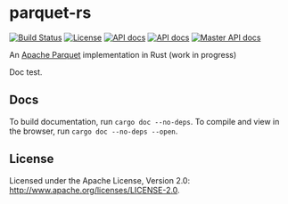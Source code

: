 # parquet-rs

[![Build Status](https://travis-ci.org/sadikovi/parquet-rs-docs.svg?branch=master)](https://travis-ci.org/sadikovi/parquet-rs-docs)
[![License](https://img.shields.io/badge/License-Apache%202.0-blue.svg)](https://opensource.org/licenses/Apache-2.0)
[![API docs](https://img.shields.io/badge/docs-v0.1.0-blue.svg)](https://sadikovi.github.io/parquet-rs-docs/v0.1.0/parquet/)
[![API docs](https://img.shields.io/badge/docs-v0.2.0-blue.svg)](https://sadikovi.github.io/parquet-rs-docs/v0.2.0/parquet/)
[![Master API docs](https://img.shields.io/badge/docs-master-green.svg)](https://sadikovi.github.io/parquet-rs-docs/master/parquet/)

An [Apache Parquet](https://parquet.apache.org/) implementation in Rust (work in progress)

Doc test.

## Docs
To build documentation, run `cargo doc --no-deps`.
To compile and view in the browser, run `cargo doc --no-deps --open`.

## License
Licensed under the Apache License, Version 2.0: http://www.apache.org/licenses/LICENSE-2.0.
